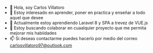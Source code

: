 - 👋 Hola, soy Carlos Villatoro
- 👀 Estoy interesado en aprender, poner en practica y enseñar a todo aquel que desee 
- 🌱 Actualmente estoy aprendiendo Laravel 8 y SPA a trevez de VUE.js
- 💞️ Estoy buscando colaborar en cuaalquier proyecto que me permita mejorar mis habiidades
- 📫 Si deseas contactarme puedes hacerlo por medio del correo carlosvillatoro97@outlook.com

